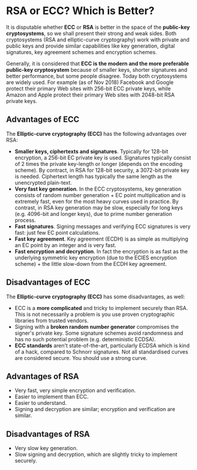 # RSA or ECC? Which is Better?

It is disputable whether **ECC** or **RSA** is better in the space of the **public-key cryptosystems**, so we shall present their strong and weak sides. Both cryptosystems \(RSA and elliptic-curve cryptography\) work with private and public keys and provide similar capabilities like key generation, digital signatures, key agreement schemes and encryption schemes.

Generally, it is considered that **ECC is the modern and the more preferable public-key cryptosystem** because of smaller keys, shorter signatures and better performance, but some people disagree. Today both cryptosystems are widely used. For example \(as of Nov 2018\) Facebook and Google protect their primary Web sites with 256-bit ECC private keys, while Amazon and Apple protect their primary Web sites with 2048-bit RSA private keys.

## Advantages of ECC

The **Elliptic-curve cryptography \(ECC\)** has the following advantages over RSA:

* **Smaller keys, ciphertexts and signatures**. Typically for 128-bit encryption, a 256-bit EC private key is used. Signatures typically consist of 2 times the private key-length or longer \(depends on the encoding scheme\). By contract, in RSA for 128-bit security, a 3072-bit private key is needed. Ciphertext length has typically the same length as the unencrypted plain-text.
* **Very fast key generation**. In the ECC cryptosystems, key generation consists of random number generation + EC point multiplication and is extremely fast, even for the most heavy curves used in practice. By contrast, in RSA key generation may be slow, especially for long keys \(e.g. 4096-bit and longer keys\), due to prime number generation process.
* **Fast signatures**. Signing messages and verifying ECC signatures is very fast: just few EC point calculations.
* **Fast key agreement**. Key agreement \(ECDH\) is as simple as multiplying an EC point by an integer and is very fast.
* **Fast encryption and decryption**. In fact the encryption is as fast as the underlying symmetric key encryption \(due to the ECIES encryption scheme\) + the little slow-down from the ECDH key agreement.

## Disadvantages of ECC

The **Elliptic-curve cryptography \(ECC\)** has some disadvantages, as well:

* ECC is a **more complicated** and tricky to implement securely than RSA. This is not necessarily a problem is you use proven cryptographic libraries from trusted vendors. 
* Signing with a **broken random number generator** compromises the signer's private key. Some signature schemes avoid randomness and has no such potential problem \(e.g. deterministic ECDSA\).
* **ECC standards** aren't state-of-the-art, particularly ECDSA which is kind of a hack, compared to Schnorr signatures. Not all standardised curves are considered secure. You should use a strong curve.

## Advantages of RSA

* Very fast, very simple encryption and verification.
* Easier to implement than ECC.
* Easier to understand.
* Signing and decryption are similar; encryption and verification are similar.

## Disadvantages of RSA

* Very slow key generation.
* Slow signing and decryption, which are slightly tricky to implement securely.



